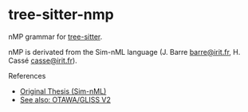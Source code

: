 # tree-sitter-nmp

nMP grammar for [tree-sitter](https://github.com/tree-sitter/tree-sitter).

nMP is derivated from the Sim-nML language
(J. Barre <barre@irit.fr>, H. Cassé <casse@irit.fr>).

References

* [Original Thesis (Sim-nML)](https://www.cse.iitk.ac.in/users/moona/students/9611123.pdf/)
* [See also: OTAWA/GLISS V2](https://github.com/alexjordan/otawa/tree/master/gliss2)
